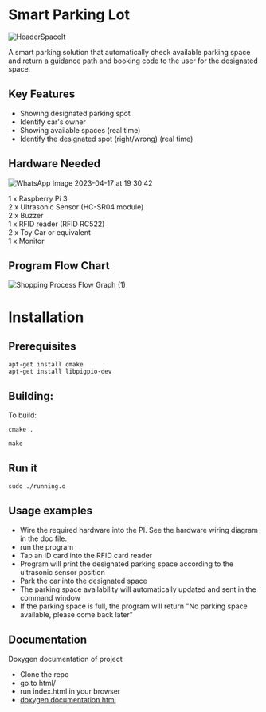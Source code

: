 # Smart Parking Lot
![HeaderSpaceIt](https://user-images.githubusercontent.com/56721954/230046019-0ab0f713-a5ff-4f26-965a-71f06fece0cc.png)

A smart parking solution that automatically check available parking space and return a guidance path and booking code to the user for the designated space.

## Key Features
+ Showing designated parking spot ​
+ Identify car's owner​
+ Showing available spaces (real time)​
+ Identify the designated spot (right/wrong) (real time)​

## Hardware Needed

![WhatsApp Image 2023-04-17 at 19 30 42](https://user-images.githubusercontent.com/122471221/232579129-8b6bc4cc-c8ce-4b1e-8033-c9cdf1c03d5a.jpg)

1 x Raspberry Pi 3\
2 x Ultrasonic Sensor (HC-SR04 module)\
2 x Buzzer\
1 x RFID reader (RFID RC522)\
2 x Toy Car or equivalent\
1 x Monitor

## Program Flow Chart
![Shopping Process Flow Graph (1)](https://user-images.githubusercontent.com/56721954/230095325-960b2b8f-7d38-4a16-8ade-bc07b927bafd.png)

# Installation
## Prerequisites

    apt-get install cmake
    apt-get install libpigpio-dev


## Building:

To build:

    cmake .

    make

## Run it

    sudo ./running.o

## Usage examples

+ Wire the required hardware into the PI. See the hardware wiring diagram in the doc file.
+ run the program
+ Tap an ID card into the RFID card reader
+ Program will print the designated parking space according to the ultrasonic sensor position
+ Park the car into the designated space
+ The parking space availability will automatically updated and sent in the command window
+ If the parking space is full, the program will return "No parking space available, please come back later"

## Documentation
Doxygen documentation of project
+ Clone the repo
+ go to html/
+ run index.html in your browser
+ [doxygen documentation html](html/)

